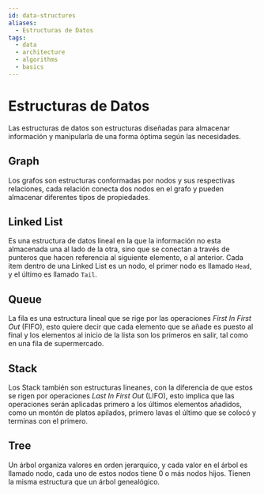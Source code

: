```yaml
---
id: data-structures
aliases:
  - Estructuras de Datos
tags:
  - data
  - architecture
  - algorithms
  - basics
---
```


# Estructuras de Datos

Las estructuras de datos son estructuras diseñadas para almacenar información y manipularla de una forma óptima según las necesidades.

## Graph

Los grafos son estructuras conformadas por nodos y sus respectivas relaciones, cada relación conecta dos nodos en el grafo y pueden almacenar diferentes tipos de propiedades.

## Linked List

Es una estructura de datos lineal en la que la información no esta almacenada una al lado de la otra, sino que se conectan a través de punteros que hacen referencia al siguiente elemento, o al anterior. Cada item dentro de una Linked List es un nodo, el primer nodo es llamado `Head`, y el último es llamado `Tail`.

## Queue

La fila es una estructura lineal que se rige por las operaciones _First In First Out_ (FIFO), esto quiere decir que cada elemento que se añade es puesto al final y los elementos al inicio de la lista son los primeros en salir, tal como en una fila de supermercado.

## Stack

Los Stack también son estructuras lineanes, con la diferencia de que estos se rigen por operaciones _Last In First Out_ (LIFO), esto implica que las operaciones serán aplicadas primero a los últimos elementos añadidos, como un montón de platos apilados, primero lavas el último que se colocó y terminas con el primero.

## Tree

Un árbol organiza valores en orden jerarquico, y cada valor en el árbol es llamado nodo, cada uno de estos nodos tiene 0 o más nodos hijos. Tienen la misma estructura que un árbol genealógico.
